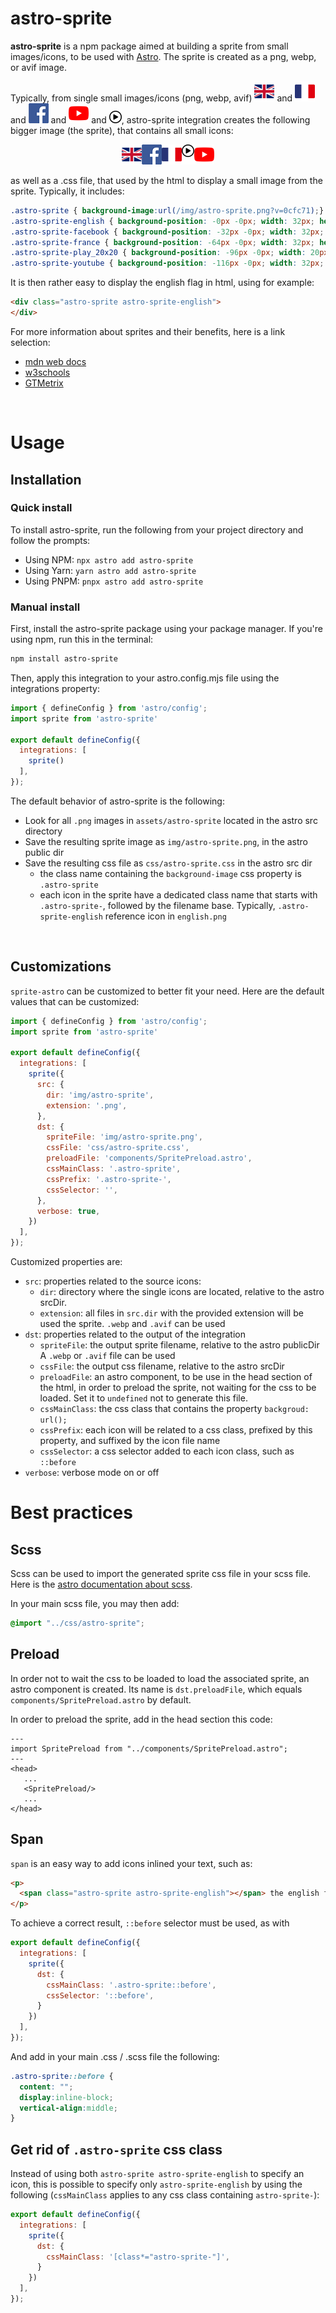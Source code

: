 # astro-sprite

**astro-sprite** is a npm package aimed at building a sprite from small images/icons,
to be used with [Astro](https://astro.build/).
The sprite is created as a png, webp, or avif image.

Typically, from single small images/icons (png, webp, avif)
![](https://raw.githubusercontent.com/pascal-brand38/astro-dev/main/packages/astro-sprite/src/data/src/english.png) and
![](https://raw.githubusercontent.com/pascal-brand38/astro-dev/main/packages/astro-sprite/src/data/src/france.png) and
![](https://raw.githubusercontent.com/pascal-brand38/astro-dev/main/packages/astro-sprite/src/data/src/facebook.png) and
![](https://raw.githubusercontent.com/pascal-brand38/astro-dev/main/packages/astro-sprite/src/data/src/youtube.png) and
![](https://raw.githubusercontent.com/pascal-brand38/astro-dev/main/packages/astro-sprite/src/data/src/play_20x20.png),
astro-sprite integration creates the following bigger image
(the sprite), that contains all small icons:

<p align="center">
  <img src="https://raw.githubusercontent.com/pascal-brand38/astro-dev/main/packages/astro-sprite/src/data/dst/astro-sprite.png" />
</p>


as well as a .css file, that used by the html to display a small image from the sprite. Typically, it includes:

```css
.astro-sprite { background-image:url(/img/astro-sprite.png?v=0cfc71);}
.astro-sprite-english { background-position: -0px -0px; width: 32px; height: 32px; }
.astro-sprite-facebook { background-position: -32px -0px; width: 32px; height: 32px; }
.astro-sprite-france { background-position: -64px -0px; width: 32px; height: 32px; }
.astro-sprite-play_20x20 { background-position: -96px -0px; width: 20px; height: 20px; }
.astro-sprite-youtube { background-position: -116px -0px; width: 32px; height: 32px; }
```

It is then rather easy to display the english flag in html, using for example:
```html
<div class="astro-sprite astro-sprite-english">
</div>
```

For more information about sprites and their benefits, here is a link selection:

* [mdn web docs](https://developer.mozilla.org/en-US/docs/Web/CSS/CSS_images/Implementing_image_sprites_in_CSS)
* [w3schools](https://www.w3schools.com/css/css_image_sprites.asp)
* [GTMetrix](https://gtmetrix.com/combine-images-using-css-sprites.html)


<br>

# Usage

## Installation

### Quick install

To install astro-sprite, run the following from your project directory and follow the prompts:

* Using NPM: ```npx astro add astro-sprite```
* Using Yarn: ```yarn astro add astro-sprite```
* Using PNPM: ```pnpx astro add astro-sprite```


### Manual install

First, install the astro-sprite package using your package manager. If you're using npm, run this in the terminal:

```bash
npm install astro-sprite
```

Then, apply this integration to your astro.config.mjs file using the integrations property:

```js
import { defineConfig } from 'astro/config';
import sprite from 'astro-sprite'

export default defineConfig({
  integrations: [
    sprite()
  ],
});
```

The default behavior of astro-sprite is the following:
* Look for all ```.png``` images in ```assets/astro-sprite```
located in the astro src directory
* Save the resulting sprite image as ```img/astro-sprite.png```,
in the astro public dir
* Save the resulting css file as ```css/astro-sprite.css```
in the astro src dir
  * the class name containing the ```background-image```
    css property is ```.astro-sprite```
  * each icon in the sprite have a dedicated class name
    that starts with ```.astro-sprite-```, followed by the
    filename base. Typically, ```.astro-sprite-english```
    reference icon in ```english.png```

<br>

## Customizations

```sprite-astro``` can be customized to better fit your need.
Here are the default values that can be customized:

```js
import { defineConfig } from 'astro/config';
import sprite from 'astro-sprite'

export default defineConfig({
  integrations: [
    sprite({
      src: {
        dir: 'img/astro-sprite',
        extension: '.png',
      },
      dst: {
        spriteFile: 'img/astro-sprite.png',
        cssFile: 'css/astro-sprite.css',
        preloadFile: 'components/SpritePreload.astro',
        cssMainClass: '.astro-sprite',
        cssPrefix: '.astro-sprite-',
        cssSelector: '',
      },
      verbose: true,
    })
  ],
});
```

Customized properties are:
* ```src```: properties related to the source icons:
  * ```dir```: directory where the single icons are located, relative to the astro srcDir.
  * ```extension```: all files in ```src.dir``` with the provided extension will be
    used the sprite. ```.webp``` and ```.avif``` can be used
* ```dst```: properties related to the output of the integration
  * ```spriteFile```: the output sprite filename, relative to the astro publicDir
    A ```.webp``` or ```.avif``` file can be used
  * ```cssFile```: the output css filename, relative to the astro srcDir
  * ```preloadFile```: an astro component, to be use in the head section of the html,
    in order to preload the sprite, not waiting for the css to be loaded.
    Set it to ```undefined``` not to generate this file.
  * ```cssMainClass```: the css class that contains the property ```backgroud: url();```
  * ```cssPrefix```: each icon will be related to a css class, prefixed by this
    property, and suffixed by the icon file name
  * ```cssSelector```: a css selector added to each icon class, such as ```::before```
* ```verbose```: verbose mode on or off




# Best practices

## Scss

Scss can be used to import the generated sprite css file in your
scss file. Here is the
[astro documentation about scss](https://docs.astro.build/fr/guides/styling/#sass-et-scss).

In your main scss file, you may then add:
```scss
@import "../css/astro-sprite";
```

## Preload

In order not to wait the css to be loaded to load the associated sprite,
an astro component is created. Its name is ```dst.preloadFile```, which equals
```components/SpritePreload.astro``` by default.

In order to preload the sprite, add in the head section this code:

```astro
---
import SpritePreload from "../components/SpritePreload.astro";
---
<head>
   ...
   <SpritePreload/>
   ...
</head>
```

## Span

```span``` is an easy way to add icons inlined your text, such as:

```html
<p>
  <span class="astro-sprite astro-sprite-english"></span> the english flag
</p>
```

To achieve a correct result, ```::before``` selector must be used, as with
```js
export default defineConfig({
  integrations: [
    sprite({
      dst: {
        cssMainClass: '.astro-sprite::before',
        cssSelector: '::before',
      }
    })
  ],
});
```

And add in your main .css / .scss file the following:
```scss
.astro-sprite::before {
  content: "";
  display:inline-block;
  vertical-align:middle;
}
```


## Get rid of ```.astro-sprite``` css class
Instead of using both ```astro-sprite astro-sprite-english``` to specify an
icon, this is possible to specify only ```astro-sprite-english``` by using the following
(```cssMainClass``` applies to any css class containing ```astro-sprite-```):
```js
export default defineConfig({
  integrations: [
    sprite({
      dst: {
        cssMainClass: '[class*="astro-sprite-"]',
      }
    })
  ],
});
```

